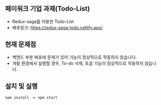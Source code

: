 ## 페이워크 기업 과제(Todo-List)
- Redux-saga를 이용한 Todo-List
- 배포링크: https://redux-saga-todo.netlify.app/

## 현재 문제점
- 백엔드 부분 배포에 문제가 있어 기능이 정상적으로 작동하지 않습니다.
- 개발 환경에서 실행할 경우, To-do 삭제, 토글 기능이 정상적으로 작동하지 않습니다. 

## 설치 및 실행
`npm install -> npm start` 
